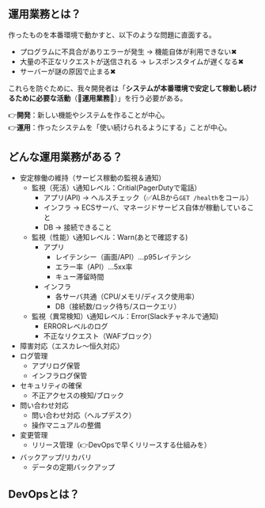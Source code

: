 ## 運用業務とは？

作ったものを本番環境で動かすと、以下のような問題に直面する。
- プログラムに不具合がありエラーが発生 → 機能自体が利用できない✖
- 大量の不正なリクエストが送信される → レスポンスタイムが遅くなる✖
- サーバーが謎の原因で止まる✖

これらを防ぐために、我々開発者は「**システムが本番環境で安定して稼動し続けるために必要な活動**（🔴**運用業務**🔴）」を行う必要がある。

👉**開発**：新しい機能やシステムを作ることが中心。<br>
👉**運用**：作ったシステムを「使い続けられるようにする」ことが中心。


## どんな運用業務がある？
- 安定稼働の維持（サービス稼動の監視＆通知）
  - 監視（死活）📞通知レベル：Critial(PagerDutyで電話）
    - アプリ(API) -> ヘルスチェック（✅ALBから`GET /health`をコール）
    - インフラ -> ECSサーバ、マネージドサービス自体が稼動していること
    - DB -> 接続できること
  - 監視（性能）📞通知レベル：Warn(あとで確認する)
    - アプリ
      - レイテンシー（画面/API）...p95レイテンシ
      - エラー率（API）...5xx率
      - キュー滞留時間
    - インフラ
      - 各サーバ共通（CPU/メモリ/ディスク使用率）
      - DB（接続数/ロック待ち/スロークエリ）
  - 監視（異常検知）📞通知レベル：Error(Slackチャネルで通知)
    - ERRORレベルのログ
    - 不正なリクエスト（WAFブロック）
- 障害対応（エスカレ～恒久対応）
- ログ管理
  - アプリログ保管
  - インフラログ保管
- セキュリティの確保
  - 不正アクセスの検知/ブロック
- 問い合わせ対応
  - 問い合わせ対応（ヘルプデスク）
  - 操作マニュアルの整備
- 変更管理
  - リリース管理（👉DevOpsで早くリリースする仕組みを）
- バックアップ/リカバリ
  - データの定期バックアップ

## DevOpsとは？
